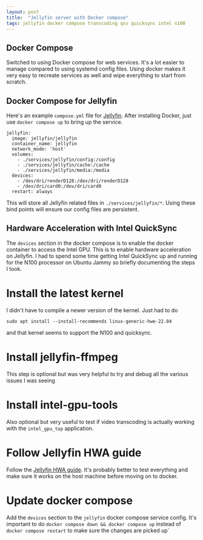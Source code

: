 ```yaml
---
layout: post 
title:  "Jellyfin server with Docker compose"
tags: jellyfin docker compose transcoding qsv quicksync intel n100 
---
```


## Docker Compose
Switched to using Docker compose for web services. It's a lot easier to manage
compared to using systemd config files. Using docker makes it very easy to
recreate services as well and wipe everything to start from scratch.

## Docker Compose for Jellyfin
Here's an example `compose.yml` file for [Jellyfin](https://jellyfin.org/). After
installing Docker, just use `docker compose up` to bring up the service.

```
jellyfin:
  image: jellyfin/jellyfin
  container_name: jellyfin
  network_mode: 'host'
  volumes:
    - ./services/jellyfin/config:/config
    - ./services/jellyfin/cache:/cache
    - ./services/jellyfin/media:/media
  devices:
    - /dev/dri/renderD128:/dev/dri/renderD128
    - /dev/dri/card0:/dev/dri/card0
  restart: always
```

This will store all Jellyfin related files in `./services/jellyfin/*`. Using
these bind points will ensure our config files are persistent.

## Hardware Acceleration with Intel QuickSync
The `devices` section in the docker compose is to enable the docker container to
access the Intel GPU. This is to enable hardware acceleration on Jellyfin. I had
to spend some time getting Intel QuickSync up and running for the N100 processor
on Ubuntu Jammy so briefly documenting the steps I took.

# Install the latest kernel
I didn't have to compile a newer version of the kernel. Just had to do
```
sudo apt install --install-recommends linux-generic-hwe-22.04
```
and that kernel seems to support the N100 and quicksync.

# Install jellyfin-ffmpeg
This step is optional but was very helpful to try and debug all the various
issues I was seeing

# Install intel-gpu-tools
Also optional but very useful to test if video transcoding is actually working
with the `intel_gpu_top` application.

# Follow Jellyfin HWA guide
Follow the [Jellyfin HWA
guide](https://jellyfin.org/docs/general/administration/hardware-acceleration/intel).
It's probably better to test everything and make sure it works on the host
machine before moving on to docker.

# Update docker compose
Add the `devices` section to the `jellyfin` docker compose service config. It's
important to do `docker compose down && docker compose up` instead of `docker
compose restart` to make sure the changes are picked up`

